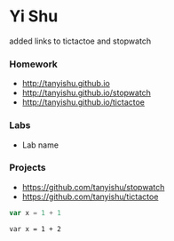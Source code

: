 # Yi Shu
added links to tictactoe and stopwatch

### Homework
* http://tanyishu.github.io
* http://tanyishu.github.io/stopwatch
* http://tanyishu.github.io/tictactoe


### Labs
* Lab name

### Projects
* https://github.com/tanyishu/stopwatch
* https://github.com/tanyishu/tictactoe


``` Javascript
var x = 1 + 1
```

```
var x = 1 + 2
```
